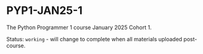 # PYP1-JAN25-1

The Python Programmer 1 course January 2025 Cohort 1.

Status: `working` - will change to complete when all materials uploaded post-course.
